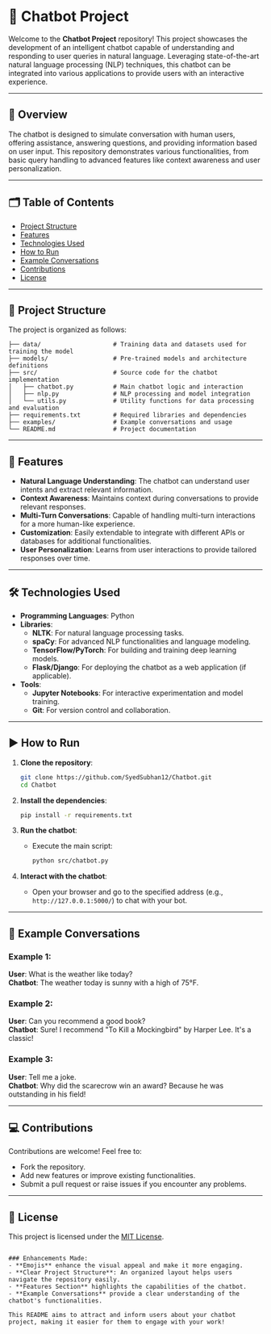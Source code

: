 
# 🤖 Chatbot Project

Welcome to the **Chatbot Project** repository! This project showcases the development of an intelligent chatbot capable of understanding and responding to user queries in natural language. Leveraging state-of-the-art natural language processing (NLP) techniques, this chatbot can be integrated into various applications to provide users with an interactive experience.

---

## 🚀 Overview

The chatbot is designed to simulate conversation with human users, offering assistance, answering questions, and providing information based on user input. This repository demonstrates various functionalities, from basic query handling to advanced features like context awareness and user personalization.

---

## 🗂️ Table of Contents
- [Project Structure](#project-structure)
- [Features](#features)
- [Technologies Used](#technologies-used)
- [How to Run](#how-to-run)
- [Example Conversations](#example-conversations)
- [Contributions](#contributions)
- [License](#license)

---

## 📁 Project Structure

The project is organized as follows:
```
├── data/                    # Training data and datasets used for training the model
├── models/                  # Pre-trained models and architecture definitions
├── src/                     # Source code for the chatbot implementation
│   ├── chatbot.py           # Main chatbot logic and interaction
│   ├── nlp.py               # NLP processing and model integration
│   └── utils.py             # Utility functions for data processing and evaluation
├── requirements.txt         # Required libraries and dependencies
├── examples/                # Example conversations and usage
└── README.md                # Project documentation
```

---

## 🌟 Features

- **Natural Language Understanding**: The chatbot can understand user intents and extract relevant information.
- **Context Awareness**: Maintains context during conversations to provide relevant responses.
- **Multi-Turn Conversations**: Capable of handling multi-turn interactions for a more human-like experience.
- **Customization**: Easily extendable to integrate with different APIs or databases for additional functionalities.
- **User Personalization**: Learns from user interactions to provide tailored responses over time.

---

## 🛠️ Technologies Used

- **Programming Languages**: Python
- **Libraries**:
  - **NLTK**: For natural language processing tasks.
  - **spaCy**: For advanced NLP functionalities and language modeling.
  - **TensorFlow/PyTorch**: For building and training deep learning models.
  - **Flask/Django**: For deploying the chatbot as a web application (if applicable).
- **Tools**:
  - **Jupyter Notebooks**: For interactive experimentation and model training.
  - **Git**: For version control and collaboration.

---

## ▶️ How to Run

1. **Clone the repository**:
   ```bash
   git clone https://github.com/SyedSubhan12/Chatbot.git
   cd Chatbot
   ```

2. **Install the dependencies**:
   ```bash
   pip install -r requirements.txt
   ```

3. **Run the chatbot**:
   - Execute the main script:
     ```bash
     python src/chatbot.py
     ```

4. **Interact with the chatbot**:
   - Open your browser and go to the specified address (e.g., `http://127.0.0.1:5000/`) to chat with your bot.

---

## 💬 Example Conversations

### Example 1:
**User**: What is the weather like today?  
**Chatbot**: The weather today is sunny with a high of 75°F.

### Example 2:
**User**: Can you recommend a good book?  
**Chatbot**: Sure! I recommend "To Kill a Mockingbird" by Harper Lee. It's a classic!

### Example 3:
**User**: Tell me a joke.  
**Chatbot**: Why did the scarecrow win an award? Because he was outstanding in his field!

---

## 💻 Contributions

Contributions are welcome! Feel free to:
- Fork the repository.
- Add new features or improve existing functionalities.
- Submit a pull request or raise issues if you encounter any problems.

---

## 📄 License

This project is licensed under the [MIT License](LICENSE).
```

### Enhancements Made:
- **Emojis** enhance the visual appeal and make it more engaging.
- **Clear Project Structure**: An organized layout helps users navigate the repository easily.
- **Features Section** highlights the capabilities of the chatbot.
- **Example Conversations** provide a clear understanding of the chatbot's functionalities.

This README aims to attract and inform users about your chatbot project, making it easier for them to engage with your work!
